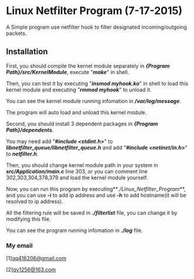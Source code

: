 # Linux Netfilter Program (7-17-2015)

A Simple program use netfilter hook to filter designated incoming/outgoing packets.


## Installation

First, you should compile the kernel module separately in **_{Program Path}/src/KernelModule_**, execute "**_make_**" in shell.

Then, you can test it by executing "**_insmod myhook.ko_**" in shell to load this kernel module and executing "**_rmmod myhook_**" to unload it.

You can see the kernel module running infomation in **_/var/log/message_**.

The program will auto load and unload this kernel module.

Second, you should install 3 dependent packages in **_{Program Path}/dependents_**.

You may need add "**_#include <stdint.h>_**" to **_libnetfilter_queue/libnetfilter_queue.h_** and add "**_#include <netinet/in.h>_**" to **_netfilter.h_**.

Then, you should change kernel module path in your system in **_src/Application/main.c_** line 303, or you can comment line 302,303,304,378,379 and load the kernel module yourself.

Now, you can run this program by executing**_./Linux_Netfilter_Program_**, and you can use **-i** to add ip address and use **__-h__** to add hostname(it will be resolved to ip address).

All the filtering rule will be saved in **_./filterlist_** file, you can change it by modifying this file.

You can see the program running infomation in **_./log_** file.


### My email

[1][qq416206@gmail.com](mailto:qq416206@gmail.com)

[2][qy1256@163.com](mailto:qy1256@163.com)